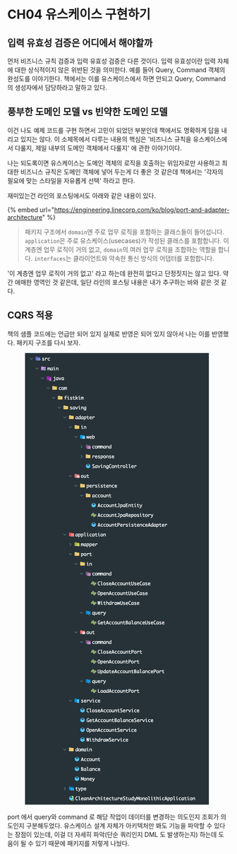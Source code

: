 # CH04 유스케이스 구현하기

## 입력 유효성 검증은 어디에서 해야할까

먼저 비즈니스 규칙 검증과 입력 유효성 검증은 다른 것이다. 입력 유효성이란 입력 자체에 대한 상식적이지 않은 위반된 것을 의미한다. 예를 들어 Query, Command 객체의 완성도를 이야기한다. 책에서는 이를 유스케이스에서 하면 안되고 Query, Command 의 생성자에서 담당하라고 말하고 있다.



## 풍부한 도메인 모델 vs 빈약한 도메인 모델

이건 나도 예제 코드를 구현 하면서 고민이 되었던 부분인데 책에서도 명확하게 답을 내리고 있지는 않다. 이 소제목에서 다루는 내용의 핵심은 '비즈니스 규칙을 유스케이스에서 다룰지, 제일 내부의 도메인 객체에서 다룰지' 에 관한 이야기이다.&#x20;

나는 되도록이면 유스케이스는 도메인 객체의 로직을 호출하는 위임자로만 사용하고 최대한 비즈니스 규칙은 도메인 객체에 넣어 두는게 더 좋은 것 같은데 책에서는 '각자의 필요에 맞는 스타일을 자유롭게 선택' 하라고 한다.

재미있는건 라인의 포스팅에서도 아래와 같은 내용이 있다.

{% embed url="https://engineering.linecorp.com/ko/blog/port-and-adapter-architecture" %}

> &#x20;패키지 구조에서 `domain`엔 주로 업무 로직을 포함하는 클래스들이 들어섭니다. `application`은 주로 유스케이스(usecases)가 작성된 클래스를 포함합니다. 이 계층엔 업무 로직이 거의 없고, `domain`의 여러 업무 로직을 조합하는 역할을 합니다. `interfaces`는 클라이언트와 약속한 통신 방식의 어댑터를 포함합니다.&#x20;

'이 계층엔 업무 로직이 거의 없고' 라고 하는데 완전히 없다고 단정짓지는 않고 있다. 약간 애매한 영역인 것 같은데, 일단 라인의 포스팅 내용은 내가 추구하는 바와 같은 것 같다.



## CQRS 적용

책의 샘플 코드에는 언급만 되어 있지 실제로 반영은 되어 있지 않아서 나는 이를 반영했다. 패키지 구조를 다시 보자.

<figure><img src="../../.gitbook/assets/image (160).png" alt=""><figcaption></figcaption></figure>

&#x20;port 에서 query와 command 로 해당 작업이 데이터를 변경하는 의도인지 조회가 의도인지 구분해두었다. 유스케이스 설계 자체가 아키텍처만 봐도 기능을 파악할 수 있다는 장점이 있는데, 이걸 더 자세히 파악(단순 쿼리인지 DML 도 발생하는지) 하는데 도움이 될 수 있기 때문에 패키지를 저렇게 나눴다.
